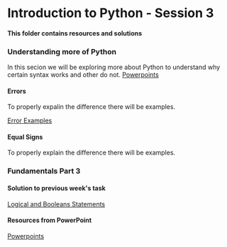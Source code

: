 # Introduction to Python - Session 3
#### This folder contains resources and solutions 

### Understanding more of Python
In this secion we will be exploring more about Python to understand why certain syntax works and other do not.
[Powerpoints](https://github.com/KeaganKozlowski/python-course/tree/main/Session%203/PowerPoints)
#### Errors
To properly expalin the difference there will be examples.

[Error Examples](https://github.com/KeaganKozlowski/python-course/blob/main/Session%203/Types%20of%20Errors/Errors.md)
#### Equal Signs
To properly explain the difference there will be examples.


### Fundamentals Part 3
#### Solution to previous week's task
[Logical and Booleans Statements](https://github.com/KeaganKozlowski/python-course/blob/main/Session%203/Session%202%20-%20Logical%20%2B%20Boolean.py)
#### Resources from PowerPoint
[Powerpoints](https://github.com/KeaganKozlowski/python-course/tree/main/Session%203/PowerPoints)

